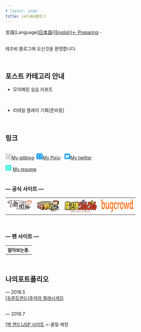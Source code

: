 ```yaml
---
# layout: page
title: LetsBe블로그
---
```



言語[Language][日本語](index)/<a href="">[English]<- Preparing</a> -


<br>레츠비 블로그에 오신것을 환영합니다.

<br>



포스트 카테고리 안내
---------------

* 모의해킹 실습 리포트
<br>

* 라테일 플레이 기록[준비중]
<br>

<!--* dev.vcs = 버전 관리 시스템(Version Control System) 관련 내용들입니다.-->

<!--* etc = 그 외-->

링크
------------


<br>
<a alt="My gitblog" href="cgiko.html">
<img src="images/io.png" border="0" width="19" height="19">My gitblog</a>&middot; 
<a alt="My Pixiv" href="https://www.pixiv.net/users/1112945">
<img src="images/pixiv.png" border="0" width="19" height="19">My Pixiv</a> &middot; <a alt="My twitter" href="https://twitter.com/Luna_0x01">
<img src="images/twitter.png" border="0" width="19" height="19">My twitter</a>

![텍스트](images/resume.png) [My resume](resume.md)
<br><br>
<h3> ―  공식 사이트  ―</h3>
<div>
	<table frame=void>
	<th><a href="https://www.latale.com/Main/">
<img src="images/latale2.png" border="0" width="75" height="35"></a> </th> 
  <th><a href="https://la.happytuk.co.jp/la/index">
<img src="images/latale.png" border="0" width="75" height="42"></a></th> 
  <th><a href="http://guruguru-anime.jp/">
<img src="images/gugu.png" border="0" width="100" height="40"></a></th>
  <th><a href="https://www.bugcrowd.com/">
<img src="images/bugcrowd.png" border="0" width="100" height="40"></a></th>
	</table>
</div>


<br>  

<h3> ―  팬 사이트  ―</h3>
<div>
<table frame=void>
<th> 알아보는중.</th>
</table>
</div>
<br>



나의포트폴리오
------------

­―  2018.5 <br>
  <a href="https://kurailuna.github.io/PP/index.html">[프론트엔드]추억의 플래시게임</a>	
<br>

 ― 2018.7
<br> 

<a href="">[백 엔드]JSP 사이트</a> <-올릴 예정

